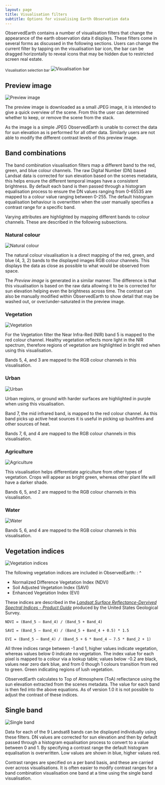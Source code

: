 ```yaml
---
layout: page
title: Visualisation filters
subtitle: Options for visualising Earth Observation data
---
```


ObservedEarth contains a number of visualisation filters that change the appearance of the earth observation data it displays. These filters come in several forms as discussed in the following sections. Users can change the current filter by tapping on the visualisation bar icon, the bar can be dragged horizontally to reveal icons that may be hidden due to restricted screen real estate.

<sub>Visualisation selection bar</sub>
![Visualisation bar](../img/visualisation_bar.png)

## Preview image
![Preview image](../img/visualisation_previewimage.png)

The preview image is downloaded as a small JPEG image, it is intended to give a quick overview of the scene. From this the user can determined whether to keep, or remove the scene from the stack.

As the image is a simple JPEG ObservedEarth is unable to correct the data for sun elevation as is performed for all other data. Similarly users are not able to modify the different contrast levels of this preview image.


## Band combinations
The band combination visualisation filters map a different band to the red, green, and blue colour channels. The raw Digital Number (DN) based Landsat data is corrected for sun elevation based on the scenes metadata, this helps ensure the different temporal images have a consistent brightness. By default each band is then passed through a histogram equalisation process to ensure the DN values ranging from 0-65535 are mapped to a colour value ranging between 0-255. The default histogram equalisation behaviour is overwritten when the user manually specifies a contrast range for a specific band.

Varying attributes are highlighted by mapping different bands to colour channels. These are described in the following subsections.

### Natural colour
![Natural colour](../img/visualisation_naturalcolor.png)

The natural colour visualisation is a direct mapping of the red, green, and blue (4, 3, 2) bands to the displayed images RGB colour channels. This displays the data as close as possible to what would be observed from space.

The *Preview image* is generated in a similar manner. The difference is that this visualisation is based on the raw data allowing it to be is corrected for sun elevation helping even the brightness across time. The contrast can also be manually modified within ObservedEarth to show detail that may be washed out, or over/under-saturated in the preview image.

### Vegetation
![Vegetation](../img/visualisation_vegetation.png)

For the Vegetation filter the Near Infra-Red (NIR) band 5 is mapped to the red colour channel. Healthy vegetation reflects more light in the NIR spectrum, therefore regions of vegetation are highlighted in bright red when using this visualisation.

Bands 5, 4, and 3 are mapped to the RGB colour channels in this visualisation.


### Urban
![Urban](../img/visualisation_urban.png)

Urban regions, or ground with harder surfaces are highlighted in purple when using this visualisation.

Band 7, the mid infrared band, is mapped to the red colour channel. As this band picks up active heat sources it is useful in picking up bushfires and other sources of heat.

Bands 7, 6, and 4 are mapped to the RGB colour channels in this visualisation.

### Agriculture
![Agriculture](../img/visualisation_agriculture.png)

This visualisation helps differentiate agriculture from other types of vegetation. Crops will appear as bright green, whereas other plant life will have a darker shade.

Bands 6, 5, and 2 are mapped to the RGB colour channels in this visualisation.

### Water
![Water](../img/visualisation_water.png)

Bands 5, 6, and 4 are mapped to the RGB colour channels in this visualisation.


## Vegetation indices
![Vegetation indices](../img/visualisation_vegetationindices.png)

The following vegetation indices are included in ObservedEarth:
: ^
* Normalized Difference Vegetation Index (NDVI)
* Soil Adjusted Vegetation Index (SAVI)
* Enhanced Vegetation Index (EVI)

These indices are described in the [*Landsat Surface Reflectance-Dervived Spectral Indices - Product Guide*](http://landsat.usgs.gov/documents/si_product_guide.pdf) produced by the United States Geological Survey.

    NDVI = (Band_5 – Band_4) / (Band_5 + Band_4)

    SAVI = (Band_5 – Band_4) / (Band_5 + Band_4 + 0.5) * 1.5

    EVI = (Band_5 – Band_4) / (Band_5 + 6 * Band_4 – 7.5 * Band_2 + 1)

All three indices range between -1 and 1, higher values indicate vegetation, whereas values below 0 indicate no vegetation. The index value for each pixel is mapped to a colour via a lookup table; values below -0.2 are black, values near zero dark blue, and from 0 though 1 colours transition from red to green. Green indicating regions of lush vegetation.

ObservedEarth calculates to Top of Atmosphere (ToA) reflectance using the sun elevation extracted from the scenes metadata. The value for each band is then fed into the above equations. As of version 1.0 it is not possible to adjust the contrast of these indices.

## Single band
![Single band](../img/visualisation_singleband.png)

Data for each of the 9 Landsat8 bands can be displayed individually using these filters. DN values are corrected for sun elevation and then by default passed through a histogram equalisation process to convert to a value between 0 and 1. By specifying a contrast range the default histogram equalisation is overwritten. Low values are shown in blue, higher values red.

Contrast ranges are specified on a per band basis, and these are carried over across visualisations. It is often easier to modify contrast ranges for a band combination visualisation one band at a time using the single band visualisation.
